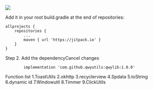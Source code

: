 [![](https://jitpack.io/v/qwyutils/qwylib.svg)](https://jitpack.io/#qwyutils/qwylib)

Add it in your root build.gradle at the end of repositories:

	allprojects {
		repositories {
			...
			maven { url 'https://jitpack.io' }
		}
	}
Step 2. Add the dependencyCancel changes

	
	        implementation 'com.github.qwyutils:qwylib:1.0.0'
	
Function list
 1.ToastUtils
 2.okhttp
 3.recyclerview
 4.Spdata
 5.toString
 6.dynamic id
 7.Windowutil
 8.Timmer
 9.ClickUtils
